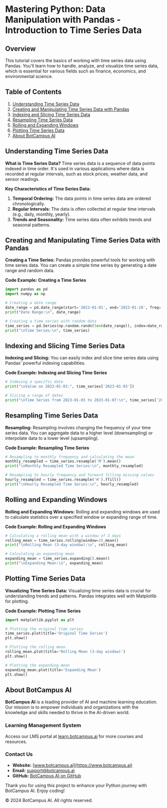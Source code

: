 # Mastering Python: Data Manipulation with Pandas - Introduction to Time Series Data

## Overview
This tutorial covers the basics of working with time series data using Pandas. You'll learn how to handle, analyze, and visualize time series data, which is essential for various fields such as finance, economics, and environmental science.

## Table of Contents
1. [Understanding Time Series Data](#understanding-time-series-data)
2. [Creating and Manipulating Time Series Data with Pandas](#creating-and-manipulating-time-series-data-with-pandas)
3. [Indexing and Slicing Time Series Data](#indexing-and-slicing-time-series-data)
4. [Resampling Time Series Data](#resampling-time-series-data)
5. [Rolling and Expanding Windows](#rolling-and-expanding-windows)
6. [Plotting Time Series Data](#plotting-time-series-data)
7. [About BotCampus AI](#about-botcampus-ai)

## Understanding Time Series Data

**What is Time Series Data?**
Time series data is a sequence of data points indexed in time order. It's used in various applications where data is recorded at regular intervals, such as stock prices, weather data, and sensor readings.

**Key Characteristics of Time Series Data:**
1. **Temporal Ordering:** The data points in time series data are ordered chronologically.
2. **Regular Intervals:** The data is often collected at regular time intervals (e.g., daily, monthly, yearly).
3. **Trends and Seasonality:** Time series data often exhibits trends and seasonal patterns.

## Creating and Manipulating Time Series Data with Pandas

**Creating a Time Series:**
Pandas provides powerful tools for working with time series data. You can create a simple time series by generating a date range and random data.

**Code Example: Creating a Time Series**
```python
import pandas as pd
import numpy as np

# Creating a date range
date_range = pd.date_range(start='2023-01-01', end='2023-01-10', freq='D')
print("Date Range:\n", date_range)

# Creating a time series with random data
time_series = pd.Series(np.random.randn(len(date_range)), index=date_range)
print("\nTime Series:\n", time_series)
```

## Indexing and Slicing Time Series Data

**Indexing and Slicing:**
You can easily index and slice time series data using Pandas' powerful indexing capabilities.

**Code Example: Indexing and Slicing Time Series**
```python
# Indexing a specific date
print("\nValue on 2023-01-03:", time_series['2023-01-03'])

# Slicing a range of dates
print("\nTime Series from 2023-01-03 to 2023-01-07:\n", time_series['2023-01-03':'2023-01-07'])
```

## Resampling Time Series Data

**Resampling:**
Resampling involves changing the frequency of your time series data. You can aggregate data to a higher level (downsampling) or interpolate data to a lower level (upsampling).

**Code Example: Resampling Time Series**
```python
# Resampling to monthly frequency and calculating the mean
monthly_resampled = time_series.resample('M').mean()
print("\nMonthly Resampled Time Series:\n", monthly_resampled)

# Resampling to hourly frequency and forward filling missing values
hourly_resampled = time_series.resample('H').ffill()
print("\nHourly Resampled Time Series:\n", hourly_resampled)
```

## Rolling and Expanding Windows

**Rolling and Expanding Windows:**
Rolling and expanding windows are used to calculate statistics over a specified window or expanding range of time.

**Code Example: Rolling and Expanding Windows**
```python
# Calculating a rolling mean with a window of 3 days
rolling_mean = time_series.rolling(window=3).mean()
print("\nRolling Mean (3-day window):\n", rolling_mean)

# Calculating an expanding mean
expanding_mean = time_series.expanding().mean()
print("\nExpanding Mean:\n", expanding_mean)
```

## Plotting Time Series Data

**Visualizing Time Series Data:**
Visualizing time series data is crucial for understanding trends and patterns. Pandas integrates well with Matplotlib for plotting.

**Code Example: Plotting Time Series**
```python
import matplotlib.pyplot as plt

# Plotting the original time series
time_series.plot(title='Original Time Series')
plt.show()

# Plotting the rolling mean
rolling_mean.plot(title='Rolling Mean (3-day window)')
plt.show()

# Plotting the expanding mean
expanding_mean.plot(title='Expanding Mean')
plt.show()
```

## About BotCampus AI

**BotCampus AI** is a leading provider of AI and machine learning education. Our mission is to empower individuals and organizations with the knowledge and skills needed to thrive in the AI-driven world.

### Learning Management System
Access our LMS portal at [learn.botcampus.ai](https://learn.botcampus.ai) for more courses and resources.

### Contact Us
- **Website:** [www.botcampus.ai](https://www.botcampus.ai)
- **Email:** support@botcampus.ai
- **GitHub:** [BotCampus AI on GitHub](https://github.com/Bot-Campus-AI/advanced-python)

Thank you for using this project to enhance your Python journey with BotCampus AI. Enjoy coding!

© 2024 BotCampus AI. All rights reserved.